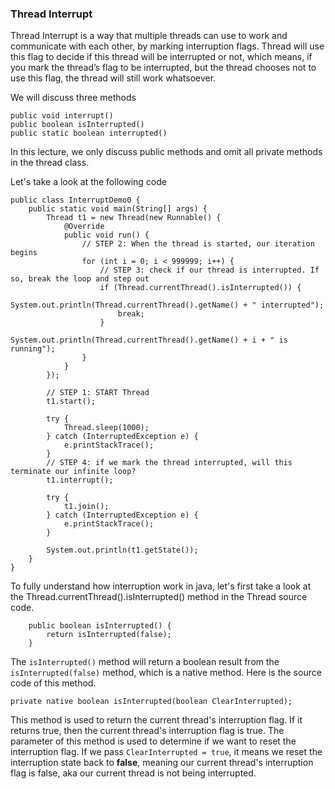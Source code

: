 ### Thread Interrupt

Thread Interrupt is a way that multiple threads can use to work and communicate with 
each other, by marking interruption flags. Thread will use this flag to decide if this 
thread will be interrupted or not, which means, if you mark the thread’s flag to be 
interrupted, but the thread chooses not to use this flag, 
the thread will still work whatsoever.

We will discuss three methods

```$Java
public void interrupt()
public boolean isInterrupted()
public static boolean interrupted()
```

In this lecture, we only discuss public methods and omit all private methods in the thread class.

Let's take a look at the following code

```$Java
public class InterruptDemo0 {
    public static void main(String[] args) {
        Thread t1 = new Thread(new Runnable() {
            @Override
            public void run() {
                // STEP 2: When the thread is started, our iteration begins
                for (int i = 0; i < 999999; i++) {
                    // STEP 3: check if our thread is interrupted. If so, break the loop and step out
                    if (Thread.currentThread().isInterrupted()) {
                        System.out.println(Thread.currentThread().getName() + " interrupted");
                        break;
                    }
                    System.out.println(Thread.currentThread().getName() + i + " is running");
                }
            }
        });

        // STEP 1: START Thread
        t1.start();

        try {
            Thread.sleep(1000);
        } catch (InterruptedException e) {
            e.printStackTrace();
        }
        // STEP 4: if we mark the thread interrupted, will this terminate our infinite loop?
        t1.interrupt();

        try {
            t1.join();
        } catch (InterruptedException e) {
            e.printStackTrace();
        }

        System.out.println(t1.getState());
    }
}
```

To fully understand how interruption work in java, let's first take a look at the Thread.currentThread().isInterrupted() method in the Thread source code.

```$Java
    public boolean isInterrupted() {
        return isInterrupted(false);
    }
```

The ```isInterrupted()``` method will return a boolean result from the ```isInterrupted(false)``` method, which is a native method.
Here is the source code of this method.

```$Java
private native boolean isInterrupted(boolean ClearInterrupted);
```

This method is used to return the current thread's interruption flag. If it returns true, then the current thread's interruption flag is true.
The parameter of this method is used to determine if we want to reset the interruption flag. If we pass ```ClearInterrupted = true```, it means we reset the 
interruption state back to **false**, meaning our current thread's interruption flag is false, aka our current thread is not being interrupted.
 

